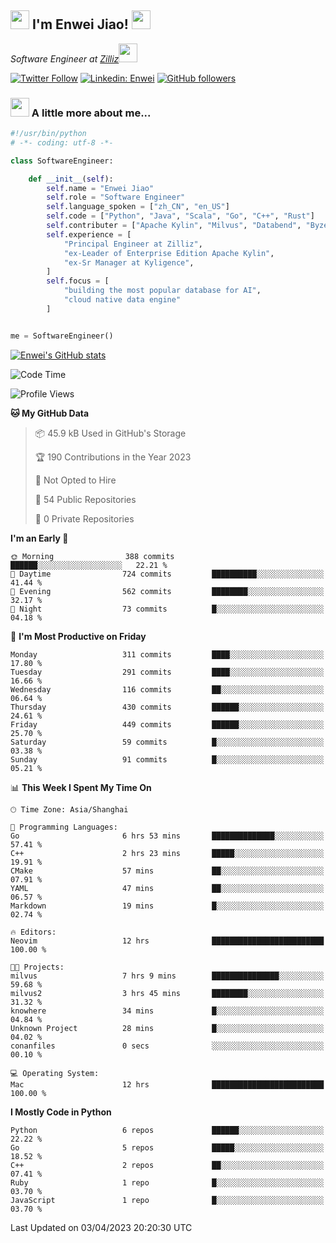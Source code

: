 <h2><img src="https://emojis.slackmojis.com/emojis/images/1531849430/4246/blob-sunglasses.gif?1531849430" width="30"/> I'm  Enwei Jiao! <img src="https://media.giphy.com/media/juBt25nT1KGys/giphy.gif" width=30> </h2>
<!-- <img align='right' src="https://media.giphy.com/media/M9gbBd9nbDrOTu1Mqx/giphy.gif" width="230"> -->
<p><em>Software Engineer at <a href="https://zilliz.com/">Zilliz</a><img src="https://media.giphy.com/media/WUlplcMpOCEmTGBtBW/giphy.gif" width="30"></em></p>

[![Twitter Follow](https://img.shields.io/twitter/follow/misteranmol?label=Follow)](https://twitter.com/intent/follow?screen_name=EnweiJiao)
[![Linkedin: Enwei](https://img.shields.io/badge/-enwei-blue?style=&logo=Linkedin&logoColor=white&link=https://www.linkedin.com/in/enwei-jiao-41192a97)](https://www.linkedin.com/in/enwei-jiao-41192a97/)
[![GitHub followers](https://img.shields.io/github/followers/jiaoew1991?label=Follow&style=social)](https://github.com/jiaoew1991)


### <img src="https://media.giphy.com/media/VgCDAzcKvsR6OM0uWg/giphy.gif" width="30"> A little more about me...  

```python
#!/usr/bin/python
# -*- coding: utf-8 -*-

class SoftwareEngineer:

    def __init__(self):
        self.name = "Enwei Jiao"
        self.role = "Software Engineer"
        self.language_spoken = ["zh_CN", "en_US"]
        self.code = ["Python", "Java", "Scala", "Go", "C++", "Rust"]
        self.contributer = ["Apache Kylin", "Milvus", "Databend", "Byzer-Lang"]
        self.experience = [
            "Principal Engineer at Zilliz",
            "ex-Leader of Enterprise Edition Apache Kylin",
            "ex-Sr Manager at Kyligence",
        ]
        self.focus = [
            "building the most popular database for AI",
            "cloud native data engine"
        ]


me = SoftwareEngineer()
```

[![Enwei's GitHub stats](https://github-readme-stats.vercel.app/api?username=jiaoew1991&count_private=true&show_icons=true)](https://github.com/jiaoew1991/jiaoew1991)

<!-- [![Top Langs](https://github-readme-stats.vercel.app/api/top-langs/?username=jiaoew1991&layout=compact)](https://github.com/jiaoew1991/jiaoew1991) -->

<!--START_SECTION:waka-->
![Code Time](http://img.shields.io/badge/Code%20Time-606%20hrs%201%20min-blue)

![Profile Views](http://img.shields.io/badge/Profile%20Views-1-blue)

**🐱 My GitHub Data** 

> 📦 45.9 kB Used in GitHub's Storage 
 > 
> 🏆 190 Contributions in the Year 2023
 > 
> 🚫 Not Opted to Hire
 > 
> 📜 54 Public Repositories 
 > 
> 🔑 0 Private Repositories 
 > 
**I'm an Early 🐤** 

```text
🌞 Morning                388 commits         ██████░░░░░░░░░░░░░░░░░░░   22.21 % 
🌆 Daytime                724 commits         ██████████░░░░░░░░░░░░░░░   41.44 % 
🌃 Evening                562 commits         ████████░░░░░░░░░░░░░░░░░   32.17 % 
🌙 Night                  73 commits          █░░░░░░░░░░░░░░░░░░░░░░░░   04.18 % 
```
📅 **I'm Most Productive on Friday** 

```text
Monday                   311 commits         ████░░░░░░░░░░░░░░░░░░░░░   17.80 % 
Tuesday                  291 commits         ████░░░░░░░░░░░░░░░░░░░░░   16.66 % 
Wednesday                116 commits         ██░░░░░░░░░░░░░░░░░░░░░░░   06.64 % 
Thursday                 430 commits         ██████░░░░░░░░░░░░░░░░░░░   24.61 % 
Friday                   449 commits         ██████░░░░░░░░░░░░░░░░░░░   25.70 % 
Saturday                 59 commits          █░░░░░░░░░░░░░░░░░░░░░░░░   03.38 % 
Sunday                   91 commits          █░░░░░░░░░░░░░░░░░░░░░░░░   05.21 % 
```


📊 **This Week I Spent My Time On** 

```text
🕑︎ Time Zone: Asia/Shanghai

💬 Programming Languages: 
Go                       6 hrs 53 mins       ██████████████░░░░░░░░░░░   57.41 % 
C++                      2 hrs 23 mins       █████░░░░░░░░░░░░░░░░░░░░   19.91 % 
CMake                    57 mins             ██░░░░░░░░░░░░░░░░░░░░░░░   07.91 % 
YAML                     47 mins             ██░░░░░░░░░░░░░░░░░░░░░░░   06.57 % 
Markdown                 19 mins             █░░░░░░░░░░░░░░░░░░░░░░░░   02.74 % 

🔥 Editors: 
Neovim                   12 hrs              █████████████████████████   100.00 % 

🐱‍💻 Projects: 
milvus                   7 hrs 9 mins        ███████████████░░░░░░░░░░   59.68 % 
milvus2                  3 hrs 45 mins       ████████░░░░░░░░░░░░░░░░░   31.32 % 
knowhere                 34 mins             █░░░░░░░░░░░░░░░░░░░░░░░░   04.84 % 
Unknown Project          28 mins             █░░░░░░░░░░░░░░░░░░░░░░░░   04.02 % 
conanfiles               0 secs              ░░░░░░░░░░░░░░░░░░░░░░░░░   00.10 % 

💻 Operating System: 
Mac                      12 hrs              █████████████████████████   100.00 % 
```

**I Mostly Code in Python** 

```text
Python                   6 repos             ██████░░░░░░░░░░░░░░░░░░░   22.22 % 
Go                       5 repos             █████░░░░░░░░░░░░░░░░░░░░   18.52 % 
C++                      2 repos             ██░░░░░░░░░░░░░░░░░░░░░░░   07.41 % 
Ruby                     1 repo              █░░░░░░░░░░░░░░░░░░░░░░░░   03.70 % 
JavaScript               1 repo              █░░░░░░░░░░░░░░░░░░░░░░░░   03.70 % 
```




 Last Updated on 03/04/2023 20:20:30 UTC
<!--END_SECTION:waka-->
